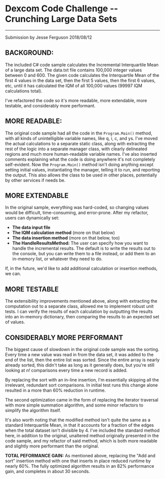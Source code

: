 # Dexcom Code Challenge -- Crunching Large Data Sets
-------------------------------------------------------
Submission by Jesse Ferguson 2018/08/12

## BACKGROUND:

The included C# code sample calculates the Incremental Interquartile Mean of a large data set.  The data.txt file contains 100,000 integer values between 0 and 600.  The given code calculates the Interquartile Mean of the first 4 values in the data set, then the first 5 values, then the first 6 values, etc, until it has calculated the IQM of all 100,000 values (99997 IQM calculations total).

I've refactored the code so it's more readable, more extendable, more testable, and considerably more performant.

## MORE READABLE:

The original code sample had all the code in the `Program.Main()` method, with all kinds of unintelligible variable names, like q, i, c, and ys. I've moved the actual calculations to a separate static class, along with extracting the rest of the logic into a separate manager class, with clearly delineated regions and much more human-readable variable names. I've also inserted comments explaining what the code is doing anywhere it's not completely self-evident. Now the `Program.Main()` method isn't doing anything except setting initial values, instantiating the manager, telling it to run, and reporting the output. This also allows the class to be used in other places, potentially by other services if needs be.

## MORE EXTENDABLE

In the original sample, everything was hard-coded, so changing values would be difficult, time-consuming, and error-prone. After my refactor, users can dynamically set:
 * **The data input file**
 * **The IQM calculation method** (more on that below)
 * **The data insertion method** (more on that below, too)
 * **The HandleResultsMethod:** The user can specify how you want to handle the incremental results. The default is to write the results out to the console, but you can write them to a file instead, or add them to an in-memory list, or whatever they need to do.
 
 If, in the future, we'd like to add additional calculation or insertion methods, we can.
 
 ## MORE TESTABLE
 
 The extensibility improvements mentioned above, along with extracting the computation out to a separate class, allowed me to implement robust unit tests. I can verify the results of each calculation by outputting the results into an in-memory dictionary, then comparing the results to an expected set of values.
 
 ## CONSIDERABLY MORE PERFORMANT
 
 The biggest cause of slowdown in the original code sample was the sorting. Every time a new value was read in from the data set, it was added to the end of the list, then the entire list was sorted. Since the entire array is nearly already sorted, this didn't take as long as it generally does, but you're still looking at _n!_ comparisons every time a new record is added.
 
By replacing the sort with an in-line insertion, I'm essentially skipping all the irrelevant, redundant sort comparisons. In initial test runs this change alone resulted in a more than 60% reduction in runtime.

The second optimization came in the form of replacing the iterator traversal with more simple summation algorithm, and some minor refactors to simplify the algorithm itself.

It's also worth noting that the modified method isn't quite the same as a standard Interquartile Mean, in that it accounts for a fraction of the edges when the total dataset isn't divisible by 4. I've included the standard method here, in addition to the original, unaltered method originally presented in the code sample, and my refactor of said method, which is both more readable and slightly more performant than the original.

**TOTAL PEFORMANCE GAIN:** As mentioned above, replacing the "Add and sort" insertion method with one that inserts in place reduced runtime by nearly 60%. The fully optimized algorithm results in an 82% performance gain, and completes in about 30 seconds. 
